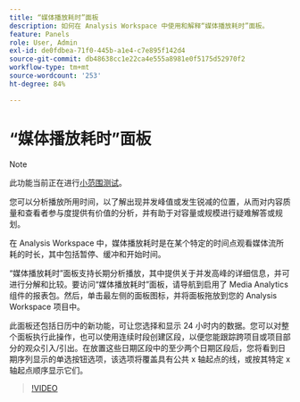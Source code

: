 ```yaml
---
title: “媒体播放耗时”面板
description: 如何在 Analysis Workspace 中使用和解释“媒体播放耗时”面板。
feature: Panels
role: User, Admin
exl-id: de0fdbea-71f0-445b-a1e4-c7e895f142d4
source-git-commit: db48638cc1e22ca4e555a8981e0f5175d52970f2
workflow-type: tm+mt
source-wordcount: '253'
ht-degree: 84%

---
```


# “媒体播放耗时”面板

>[!NOTE]
>
>此功能当前正在进行[小范围测试](/help/release-notes/releases.md)。


您可以分析播放所用时间，以了解出现并发峰值或发生锐减的位置，从而对内容质量和查看者参与度提供有价值的分析，并有助于对容量或规模进行疑难解答或规划。

在 Analysis Workspace 中，媒体播放耗时是在某个特定的时间点观看媒体流所耗的时长，其中包括暂停、缓冲和开始时间。

“媒体播放耗时”面板支持长期分析播放，其中提供关于并发高峰的详细信息，并可进行分解和比较。要访问“媒体播放耗时”面板，请导航到启用了 Media Analytics 组件的报表包。然后，单击最左侧的面板图标，并将面板拖放到您的 Analysis Workspace 项目中。

此面板还包括日历中的新功能，可让您选择和显示 24 小时内的数据。您可以对整个面板执行此操作，也可以使用连续时段创建区段，以便您能跟踪跨项目或项目部分的观众引入/引出。在放置这些日期区段中的至少两个日期区段后，您将看到日期序列显示的单选按钮选项，该选项将覆盖具有公共 x 轴起点的线，或按其特定 x 轴起点顺序显示它们。

>[!VIDEO](https://video.tv.adobe.com/v/338699)
